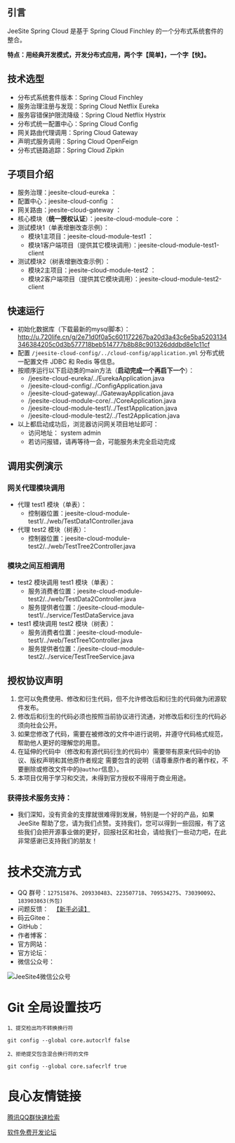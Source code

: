 ## 引言

JeeSite Spring Cloud 是基于 Spring Cloud Finchley 的一个分布式系统套件的整合。

**特点：用经典开发模式，开发分布式应用，两个字【简单】，一个字【快】。**

## 技术选型

* 分布式系统套件版本：Spring Cloud Finchley
* 服务治理注册与发现：Spring Cloud Netflix Eureka
* 服务容错保护限流降级：Spring Cloud Netflix Hystrix
* 分布式统一配置中心：Spring Cloud Config
* 网关路由代理调用：Spring Cloud Gateway
* 声明式服务调用：Spring Cloud OpenFeign
* 分布式链路追踪：Spring Cloud Zipkin

## 子项目介绍

* 服务治理：jeesite-cloud-eureka ：  
* 配置中心：jeesite-cloud-config ：  
* 网关路由：jeesite-cloud-gateway ：  
* 核心模块（**统一授权认证**）：jeesite-cloud-module-core ：  
* 测试模块1（单表增删改查示例）：
    - 模块1主项目：jeesite-cloud-module-test1 ：  
    - 模块1客户端项目（提供其它模块调用）：jeesite-cloud-module-test1-client
* 测试模块2（树表增删改查示例）：
    - 模块2主项目：jeesite-cloud-module-test2 ：  
    - 模块2客户端项目（提供其它模块调用）：jeesite-cloud-module-test2-client

## 快速运行

* 初始化数据库（下载最新的mysql脚本）：
     http://u.720life.cn/g/2e71d0f0a5c601172267ba20d3a43c6e5ba5203134346384205c0d3b577718beb514777b8b88c901326dddbd8e1c11cf 
* 配置 `/jeesite-cloud-config/../cloud-config/application.yml`
     分布式统一配置文件 JDBC 和 Redis 等信息。
* 按顺序运行以下启动类的main方法（**启动完成一个再启下一个**）：
    - /jeesite-cloud-eureka/../EurekaApplication.java
    - /jeesite-cloud-config/../ConfigApplication.java
    - /jeesite-cloud-gateway/../GatewayApplication.java
    - /jeesite-cloud-module-core/../CoreApplication.java
    - /jeesite-cloud-module-test1/../Test1Application.java
    - /jeesite-cloud-module-test2/../Test2Application.java
* 以上都启动成功后，浏览器访问网关项目地址即可：
    - 访问地址：    system   admin
    - 若访问报错，请再等待一会，可能服务未完全启动完成

## 调用实例演示

### 网关代理模块调用

* 代理 test1 模块（单表）： 
    - 控制器位置：jeesite-cloud-module-test1/../web/TestData1Controller.java
* 代理 test2 模块（树表）： 
    - 控制器位置：jeesite-cloud-module-test2/../web/TestTree2Controller.java

### 模块之间互相调用

* test2 模块调用 test1 模块（单表）： 
    - 服务消费者位置：jeesite-cloud-module-test2/../web/TestData2Controller.java
    - 服务提供者位置：/jeesite-cloud-module-test1/../service/TestDataService.java
* test1 模块调用 test2 模块（树表）： 
    - 服务消费者位置：jeesite-cloud-module-test1/../web/TestTree1Controller.java
    - 服务提供者位置：/jeesite-cloud-module-test2/../service/TestTreeService.java

## 授权协议声明

1. 您可以免费使用、修改和衍生代码，但不允许修改后和衍生的代码做为闭源软件发布。
2. 修改后和衍生的代码必须也按照当前协议进行流通，对修改后和衍生的代码必须向社会公开。
3. 如果您修改了代码，需要在被修改的文件中进行说明，并遵守代码格式规范，帮助他人更好的理解您的用意。
4. 在延伸的代码中（修改和有源代码衍生的代码中）需要带有原来代码中的协议、版权声明和其他原作者规定
    需要包含的说明（请尊重原作者的著作权，不要删除或修改文件中的`@author`信息）。
5. 本项目仅用于学习和交流，未得到官方授权不得用于商业用途。

### 获得技术服务支持： 

* 我们深知，没有资金的支撑就很难得到发展，特别是一个好的产品，如果 JeeSite 帮助了您，请为我们点赞。支持我们，您可以得到一些回报，有了这些我们会把开源事业做的更好，回报社区和社会，请给我们一些动力吧，在此非常感谢已支持我们的朋友！

# 技术交流方式

* QQ 群号：`127515876`、`209330483`、`223507718`、`709534275`、`730390092`、`183903863(外包)`
* 问题反馈：  　[【新手必读】](http://u.720life.cn/g/01cc770b0fbe39d52007d1419abd1f382c5557d435756e68fe8bf8e26e1118c45da70c79b0b2434d5990844a830192c964ef71eff3451fa2d96eda6e3bfaadb2) 
* 码云Gitee： 
* GitHub： 
* 作者博客： 
* 官方网站： 
* 官方论坛： 
* 微信公众号：

![JeeSite4微信公众号](https://static.oschina.net/uploads/space/2018/0302/145133_OGZf_941661.jpg "JeeSite4微信公众号")

# Git 全局设置技巧

```
1、提交检出均不转换换行符

git config --global core.autocrlf false

2、拒绝提交包含混合换行符的文件

git config --global core.safecrlf true
```


 # 良心友情链接

[腾讯QQ群快速检索](http://u.720life.cn/s/8cf73f7c)

[软件免费开发论坛](http://u.720life.cn/s/bbb01dc0)